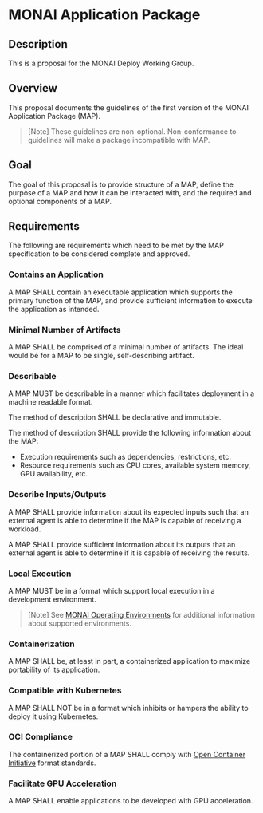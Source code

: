 # MONAI Application Package

## Description

This is a proposal for the MONAI Deploy Working Group.


## Overview

This proposal documents the guidelines of the first version of the MONAI Application Package (MAP).

> [Note]
> These guidelines are non-optional. Non-conformance to guidelines will make a package incompatible with MAP.


## Goal

The goal of this proposal is to provide structure of a MAP, define the purpose of a MAP and how it can be
interacted with, and the required and optional components of a MAP.


## Requirements

The following are requirements which need to be met by the MAP specification to be considered complete and approved.


### Contains an Application

A MAP SHALL contain an executable application which supports the primary function of the MAP, and provide sufficient information to execute the application as intended.


### Minimal Number of Artifacts

A MAP SHALL be comprised of a minimal number of artifacts. The ideal would be for a MAP to be single, self-describing artifact.


### Describable

A MAP MUST be describable in a manner which facilitates deployment in a machine readable format.

The method of description SHALL be declarative and immutable.

The method of description SHALL provide the following information about the MAP:

- Execution requirements such as dependencies, restrictions, etc.
- Resource requirements such as CPU cores, available system memory, GPU availability, etc.

### Describe Inputs/Outputs

A MAP SHALL provide information about its expected inputs such that an external agent is able to determine if the MAP is capable of receiving a workload.

A MAP SHALL provide sufficient information about its outputs that an external agent is able to determine if it is capable of receiving the results.

### Local Execution

A MAP MUST be in a format which support local execution in a development environment.

> [Note]
> See [MONAI Operating Environments](monai-operating-environments.md) for additional information about supported environments.


### Containerization

A MAP SHALL be, at least in part, a containerized application to maximize portability of its application.


### Compatible with Kubernetes

A MAP SHALL NOT be in a format which inhibits or hampers the ability to deploy it using Kubernetes.


### OCI Compliance

The containerized portion of a MAP SHALL comply with [Open Container Initiative](https://opencontainers.org/) format standards.


### Facilitate GPU Acceleration

A MAP SHALL enable applications to be developed with GPU acceleration.

